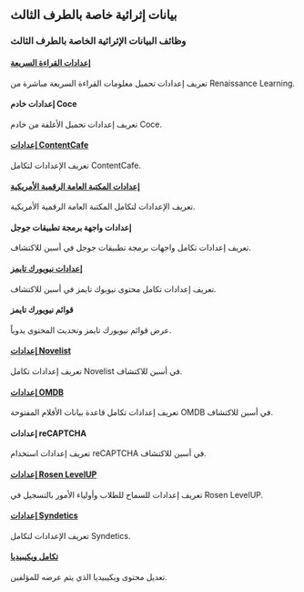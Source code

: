 ## بيانات إثرائية خاصة بالطرف الثالث

### وظائف البيانات الإثرائية الخاصة بالطرف الثالث

#### [إعدادات القراءة السريعة](/Admin/HelpManual?page=Accelerated-Reader)
تعريف إعدادات تحميل معلومات القراءة السريعة مباشرة من Renaissance Learning.
#### إعدادات خادم Coce
تعريف إعدادات تحميل الأغلفة من خادم Coce.
#### [إعدادات ContentCafe](/Admin/HelpManual?page=Content-Cafe)
تعريف الإعدادات لتكامل ContentCafe.
#### [إعدادات  المكتبة العامة الرقمية الأمريكية](/Admin/HelpManual?page=DPLA)
تعريف الإعدادات لتكامل المكتبة العامة الرقمية الأمريكية.
#### إعدادات واجهة برمجة تطبيقات جوجل
تعريف إعدادات تكامل واجهات برمجة تطبيقات جوجل في أسبن للاكتشاف.
#### [إعدادات نيويورك تايمز](/Admin/HelpManual?page=New-York-Times)
تعريف إعدادات تكامل محتوى نيويوك تايمز في أسبن للاكتشاف.
#### قوائم نيويورك تايمز
عرض قوائم نيويورك تايمز وتحديث المحتوى يدوياً.
#### [إعدادات Novelist](/Admin/HelpManual?page=Novelist)
تعريف إعدادات تكامل Novelist في أسبن للاكتشاف.
#### [إعدادات OMDB](/Admin/HelpManual?page=OMDB)
تعريف إعدادات تكامل قاعدة بيانات الأفلام المفتوحة OMDB في أسبن للاكتشاف.
#### إعدادات reCAPTCHA
تعريف إعدادات استخدام reCAPTCHA في أسبن للاكتشاف.
#### [إعدادات Rosen LevelUP](/Admin/HelpManual?page=Rosen-LevelUP)
تعريف إعدادات للسماح للطلاب وأولياء الأمور بالتسجيل في Rosen LevelUP.
#### [إعدادات Syndetics](/Admin/HelpManual?page=Syndetics)
تعريف الإعدادات لتكامل Syndetics.
#### [تكامل ويكيبيديا](/Admin/HelpManual?page=Wikipedia)
تعديل محتوى ويكيبيديا الذي يتم عرضه للمؤلفين.
